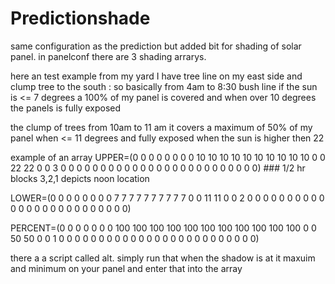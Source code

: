 # Predictionshade

same configuration as the  prediction but  added bit for shading of solar  panel.
in panelconf  there are 3 shading arrarys.

here an test example from my yard 
I have tree line on my east side and clump tree to the south
: so basically from 4am to
8:30 bush line if the sun is <= 7 degrees a 100% of my panel is covered and when over 10 degrees the panels is fully exposed

the clump of trees from 10am to 11 am it covers a maximum of 50% of my panel when <= 11 degrees and fully exposed when the sun is higher then 22

example  of an array 
UPPER=(0 0 0 0 0 0 0 0 10 10 10 10 10 10 10 10 10 10 0 0 22 22 0 0 3 0 0 0 0 0 0 0 0 0 0 0 0 0 0 0 0 0 0 0 0 0 0 0 0 0)    ### 1/2 hr blocks  3,2,1 depicts noon location

LOWER=(0 0 0 0 0 0 0 0 7 7 7 7 7 7 7 7 7 7 0 0 11 11 0 0 2 0 0 0 0 0 0 0 0 0 0 0 0 0 0 0 0 0 0 0 0 0 0 0 0 0)

PERCENT=(0 0 0 0 0 0 0 100 100 100 100 100 100 100 100 100 100 100 0 0 50 50 0 0 1 0 0 0 0 0 0 0 0 0 0 0 0 0 0 0 0 0 0 0 0 0 0 0 0 0)

there a  a script called alt. simply run that when the shadow is at it maxuim and minimum on your panel and enter that into the array
